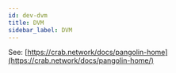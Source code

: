 ```yaml
---
id: dev-dvm
title: DVM
sidebar_label: DVM
---
```


See: [https://crab.network/docs/pangolin-home](https://crab.network/docs/pangolin-home/)